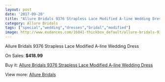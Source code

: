 ```yaml
---
layout: post
date: '2017-09-20'
title: "Allure Bridals 9376 Strapless Lace Modified A-line Wedding Dress"
category: Allure Bridals
tags: ["special","wedding","dresses","bridal","modified"]
image: http://www.eudances.com/16041-thickbox_default/allure-bridals-9376-strapless-lace-modified-a-line-wedding-dress.jpg
---
```

Allure Bridals 9376 Strapless Lace Modified A-line Wedding Dress

On Sales: **$418.99**
<a href="https://www.eudances.com/en/allure-bridals/4717-allure-bridals-9376-strapless-lace-modified-a-line-wedding-dress.html"><amp-img layout="responsive" width="600" height="600" src="//www.eudances.com/16041-thickbox_default/allure-bridals-9376-strapless-lace-modified-a-line-wedding-dress.jpg" alt="Allure Bridals 9376 Strapless Lace Modified A-line Wedding Dress 0" /></a>
<a href="https://www.eudances.com/en/allure-bridals/4717-allure-bridals-9376-strapless-lace-modified-a-line-wedding-dress.html"><amp-img layout="responsive" width="600" height="600" src="//www.eudances.com/16043-thickbox_default/allure-bridals-9376-strapless-lace-modified-a-line-wedding-dress.jpg" alt="Allure Bridals 9376 Strapless Lace Modified A-line Wedding Dress 1" /></a>
<a href="https://www.eudances.com/en/allure-bridals/4717-allure-bridals-9376-strapless-lace-modified-a-line-wedding-dress.html"><amp-img layout="responsive" width="600" height="600" src="//www.eudances.com/16042-thickbox_default/allure-bridals-9376-strapless-lace-modified-a-line-wedding-dress.jpg" alt="Allure Bridals 9376 Strapless Lace Modified A-line Wedding Dress 2" /></a>

Buy it: [Allure Bridals 9376 Strapless Lace Modified A-line Wedding Dress](https://www.eudances.com/en/allure-bridals/4717-allure-bridals-9376-strapless-lace-modified-a-line-wedding-dress.html "Allure Bridals 9376 Strapless Lace Modified A-line Wedding Dress")

View more: [Allure Bridals](https://www.eudances.com/en/2-allure-bridals "Allure Bridals")